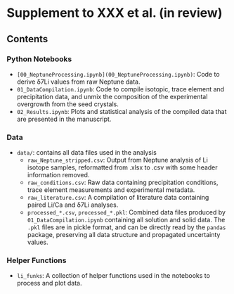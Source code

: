 # Supplement to XXX et al. (in review)

## Contents

### Python Notebooks

 - `[00_NeptuneProcessing.ipynb](00_NeptuneProcessing.ipynb)`: Code to derive δ7Li values from raw Neptune data.
 - `01_DataCompilation.ipynb`: Code to compile isotopic, trace element and precipitation data, and unmix the composition of the experimental overgrowth from the seed crystals.
 - `02_Results.ipynb`: Plots and statistical analysis of the compiled data that are presented in the manuscript.

### Data

 - `data/`: contains all data files used in the analysis
    - `raw_Neptune_stripped.csv`: Output from Neptune analysis of Li isotope samples, reformatted from .xlsx to .csv with some header information removed.
    - `raw_conditions.csv`: Raw data containing precipitation conditions, trace element measurements and experimental metadata.
    - `raw_literature.csv`: A compilation of literature data containing paired Li/Ca and δ7Li analyses.
    - `processed_*.csv`, `processed_*.pkl`: Combined data files produced by `01_DataCompilation.ipynb` containing all solution and solid data. The `.pkl` files are in pickle format, and can be directly read by the `pandas` package, preserving all data structure and propagated uncertainty values.

### Helper Functions

 - `li_funks`: A collection of helper functions used in the notebooks to process and plot data.
